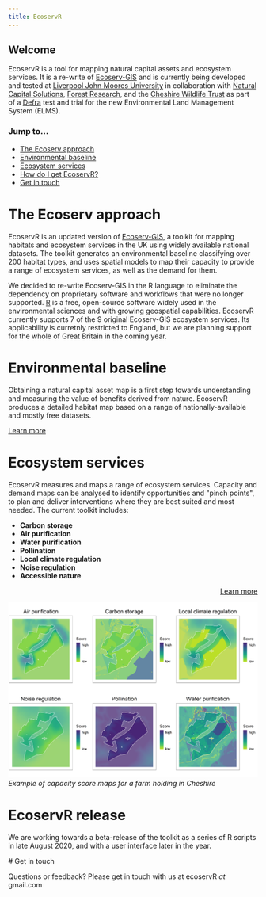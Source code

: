 ```yaml
---
title: EcoservR
---
```


## Welcome
EcoservR is a tool for mapping natural capital assets and ecosystem services. It is a re-write of [Ecoserv-GIS](https://www.nature.scot/snh-research-report-954-ecoserv-gis-v33-toolkit-mapping-ecosystem-services-gb-scale) and is currently being developed and tested at [Liverpool John Moores University](https://www.ljmu.ac.uk/) in collaboration with [Natural Capital Solutions](http://www.naturalcapitalsolutions.co.uk/), [Forest Research](forestresearch.gov.uk/), and the [Cheshire Wildlife Trust](https://www.cheshirewildlifetrust.org.uk/) as part of a [Defra](https://www.gov.uk/government/organisations/department-for-environment-food-rural-affairs) test and trial for the new Environmental Land Management System (ELMS).

### Jump to...

+ [The Ecoserv approach](#the-ecoserv-approach)
+ [Environmental baseline](#environmental-baseline)
+ [Ecosystem services](#ecosystem-services)
+ [How do I get EcoservR?](#ecoservr-release)
+ [Get in touch](#get-in-touch)


# The Ecoserv approach

EcoservR is an updated version of [Ecoserv-GIS](https://www.nature.scot/snh-research-report-954-ecoserv-gis-v33-toolkit-mapping-ecosystem-services-gb-scale), a toolkit for mapping habitats and ecosystem services in the UK using widely available national datasets. The toolkit generates an environmental baseline classifying over 200 habitat types, and uses spatial models to map their capacity to provide a range of ecosystem services, as well as the demand for them.

We decided to re-write Ecoserv-GIS in the R language to eliminate the dependency on proprietary software and workflows that were no longer supported. [R](https://www.r-project.org/) is a free, open-source software widely used in the environmental sciences and with growing geospatial capabilities. EcoservR currently supports 7 of the 9 original Ecoserv-GIS ecosystem services. Its applicability is curretnly restricted to England, but we are planning support for the whole of Great Britain in the coming year. 


<div display="block" class="row-full-img-right" id="baseline" markdown="1">
   <div class="main-content-right" markdown="1">
   
# Environmental baseline

Obtaining a natural capital asset map is a first step towards understanding and measuring the value of benefits derived from nature. EcoservR produces a detailed habitat map based on a range of nationally-available and mostly free datasets.

<a class="linkbutton" href="{{ site.github.url }}/basemap"> Learn more </a>

  </div>
</div>

<div display="block" class="row-full-img-left" id="services" markdown="1">
  <div class="main-content-left" markdown="1">

# Ecosystem services

EcoservR measures and maps a range of ecosystem services. Capacity and demand maps can be analysed to identify opportunities and "pinch points", to plan and deliver interventions where they are best suited and most needed. The current toolkit includes:

+ __Carbon storage__
+ __Air purification__
+ __Water purification__
+ __Pollination__
+ __Local climate regulation__
+ __Noise regulation__
+ __Accessible nature__

<a class="linkbutton" href="{{ site.github.url }}/ecoservices" style="float:right;"> Learn more </a>

<br style="clear:both" />

  </div>
</div>

 ![services](img/sample_services.png)
 *Example of capacity score maps for a farm holding in Cheshire*


# EcoservR release

We are working towards a beta-release of the toolkit as a series of R scripts in late August 2020, and with a user interface later in the year.


<div display="block" class="row-full" id="contact" markdown="1">
  <div class="main-content" markdown="1">
# Get in touch

Questions or feedback? Please get in touch with us at ecoservR *at* gmail.com

</div>
</div>
